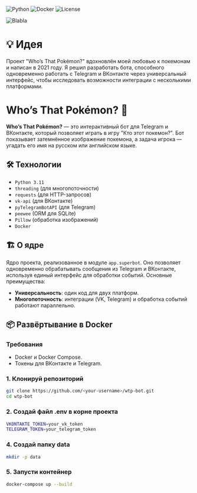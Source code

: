 ![Python](https://img.shields.io/badge/python-3.11-blue.svg)
![Docker](https://img.shields.io/badge/docker-ready-blue.svg)
![License](https://img.shields.io/badge/license-MIT-green.svg)

![Blabla](https://archives.bulbagarden.net/media/upload/thumb/8/84/WTP_EP001_before.png/300px-WTP_EP001_before.png)
# 💡 Идея 
Проект "Who’s That Pokémon?" вдохновлён моей любовью к покемонам и написан в 2021 году. Я решил разработать бота, способного одновременно работать с Telegram и ВКонтакте через универсальный интерфейс, чтобы исследовать возможности интеграции с несколькими платформами.
# Who’s That Pokémon? 🐾

**Who’s That Pokémon?** — это интерактивный бот для Telegram и ВКонтакте, который позволяет играть в игру "Кто этот покемон?". Бот показывает затемнённое изображение покемона, а задача игрока — угадать его имя на русском или английском языке.


## 🛠️ Технологии

- `Python 3.11`
- `threading` (для многопоточности)
- `requests` (для HTTP-запросов)
- `vk-api` (для ВКонтакте)
- `pyTelegramBotAPI` (для Telegram)
- `peewee` (ORM для SQLite)
- `Pillow` (обработка изображений)
- `Docker` 

## 🏗️ О ядре

Ядро проекта, реализованное в модуле `app.superbot`. Оно позволяет одновременно обрабатывать сообщения из Telegram и ВКонтакте, используя единый интерфейс для обработки событий. Основные преимущества:
- **Универсальность**: один код для двух платформ.
- **Многопоточность**: интеграции (VK, Telegram) и обработка событий работают параллельно.

## 📦 Развёртывание в Docker

### Требования

- Docker и Docker Compose.
- Токены для ВКонтакте и Telegram.

### 1. Клонируй репозиторий

```sh
git clone https://github.com/<your-username>/wtp-bot.git
cd wtp-bot
```

### 2. Создай файл .env в корне проекта

```sh
VKONTAKTE_TOKEN=your_vk_token
TELEGRAM_TOKEN=your_telegram_token
```

### 4. Создай папку data
```sh
mkdir -p data
```

### 5. Запусти контейнер
```sh
docker-compose up --build
```
